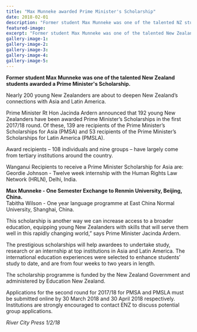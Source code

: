 ```yaml
---
title: "Max Munneke awarded Prime Minister's Scholarship"
date: 2018-02-01
description: "Former student Max Munneke was one of the talented NZ students awarded a Prime Minister's Scholarship..."
featured-image: 
excerpt: "Former student Max Munneke was one of the talented New Zealand students awarded a Prime Minister's Scholarship."
gallery-image-1: 
gallery-image-2: 
gallery-image-3: 
gallery-image-4: 
gallery-image-5: 
---
```


<p><strong>Former student Max&nbsp;Munneke was one of the talented New Zealand students awarded a Prime Minister's Scholarship.</strong></p>
<p>Nearly 200 young New Zealanders are about to deepen New Zealand&rsquo;s connections with Asia and Latin America.</p>
<p>Prime Minister Rt Hon Jacinda Ardern announced that 192 young New Zealanders have been awarded Prime Minister&rsquo;s Scholarships in the first 2017/18 round. Of these, 139 are recipients of the Prime Minister&rsquo;s Scholarships for Asia (PMSA) and 53 recipients of the Prime Minister&rsquo;s Scholarships for Latin Ameri<span class="text_exposed_show">ca (PMSLA).<br /></span></p>
<p><span class="text_exposed_show">Award recipients &ndash; 108 individuals and nine groups &ndash; have largely come from tertiary institutions around the country.</span></p>
<div class="text_exposed_show">
<p>Wanganui Recipients to receive a Prime Minister Scholarship for Asia are:<br />Geordie Johnson - Twelve week internship with the Human Rights Law Network (HRLN), Delhi, India.</p>
<p><strong>Max Munneke - One Semester Exchange to Renmin University, Beijing, China.</strong><br />Tabitha Wilson - One year language programme at East China Normal University, Shanghai, China.</p>
<p>This scholarship is another way we can increase access to a broader education, equipping young New Zealanders with skills that will serve them well in this rapidly changing world,&rdquo; says Prime Minister Jacinda Ardern.</p>
<p>The prestigious scholarships will help awardees to undertake study, research or an internship at top institutions in Asia and Latin America. The international education experiences were selected to enhance students&rsquo; study to date, and are from four weeks to two years in length.</p>
<p>The scholarship programme is funded by the New Zealand Government and administered by Education New Zealand.</p>
<p>Applications for the second round for 2017/18 for PMSA and PMSLA must be submitted online by 30 March 2018 and 30 April 2018 respectively. Institutions are strongly encouraged to contact ENZ to discuss potential group applications.</p>
<p><em>River City Press 1/2/18</em></p>
</div>

